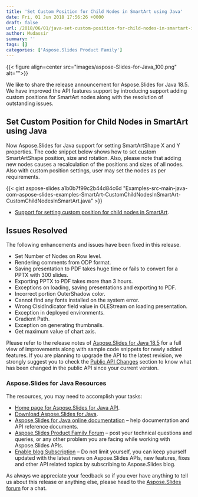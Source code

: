 ```yaml
---
title: 'Set Custom Position for Child Nodes in SmartArt using Java'
date: Fri, 01 Jun 2018 17:56:26 +0000
draft: false
url: /2018/06/01/java-set-custom-position-for-child-nodes-in-smartart-in-powerpoint-ppt/
author: Mudassir
summary: ''
tags: []
categories: ['Aspose.Slides Product Family']
---
```




{{< figure align=center src="images/aspose-Slides-for-Java_100.png" alt="">}}


  
We like to share the release announcement for Aspose.Slides for Java 18.5. We have improved the API features support by introducing support adding custom positions for SmartArt nodes along with the resolution of outstanding issues.

## Set Custom Position for Child Nodes in SmartArt using Java

Now Aspose.Slides for Java support for setting SmartArtShape X and Y properties. The code snippet below shows how to set custom SmartArtShape position, size and rotation. Also, please note that adding new nodes causes a recalculation of the positions and sizes of all nodes. Also with custom position settings, user may set the nodes as per requirements.

{{< gist aspose-slides a1b0b7f99c2b44d84c6d "Examples-src-main-java-com-aspose-slides-examples-SmartArt-CustomChildNodesInSmartArt-CustomChildNodesInSmartArt.java" >}}

*   [Support for setting custom position for child nodes in SmartArt][1].

## Issues Resolved

The following enhancements and issues have been fixed in this release.

*   Set Number of Nodes on Row level.
*   Rendering comments from ODP format.
*   Saving presentation to PDF takes huge time or fails to convert for a PPTX with 300 slides.
*   Exporting PPTX to PDF takes more than 3 hours.
*   Exceptions on loading, saving presentations and exporting to PDF.
*   Incorrect portion OuterShadow color.
*   Cannot find any fonts installed on the system error.
*   Wrong ClsidIndicator field value in OLEStream on loading presentation.
*   Exception in deployed environments.
*   Gradient Path.
*   Exception on generating thumbnails.
*   Get maximum value of chart axis.

Please refer to the release notes of [Aspose.Slides for Java 18.5][2] for a full view of improvements along with sample code snippets for newly added features. If you are planning to upgrade the API to the latest revision, we strongly suggest you to check the [Public API Changes][3] section to know what has been changed in the public API since your current version.

### Aspose.Slides for Java Resources

The resources, you may need to accomplish your tasks:

*   [Home page for Aspose.Slides for Java API][4].
*   [Download Aspose.Slides for Java][5].
*   [Aspose.Slides for Java online documentation][6] – help documentation and API reference documents.
*   [Aspose.Slides Product Family Forum][7] – post your technical questions and queries, or any other problem you are facing while working with Aspose.Slides APIs.
*   [Enable blog Subscription][8] – Do not limit yourself, you can keep yourself updated with the latest news on Aspose.Slides APIs, new features, fixes and other API related topics by subscribing to Aspose.Slides blog.

As always we appreciate your feedback so if you ever have anything to tell us about this release or anything else, please head to the [Aspose.Slides forum][9] for a chat.




[1]: https://docs.aspose.com/display/slidesjava/Add%2C+Access+and+Manage+SmartArt+Shape#Add,AccessandManageSmartArtShape-SupportforsettingcustompositionforchildnodesinSmartArt
[2]: https://docs.aspose.com/display/slidesjava/Aspose.Slides+for+Java+18.5+Release+Notes
[3]: https://docs.aspose.com/display/slidesjava/Aspose.Slides+for+Java+18.5+Release+Notes
[4]: https://products.aspose.com/slides/java
[5]: https://artifact.aspose.com/webapp/#/artifacts/browse/tree/General/repo/com/aspose/aspose-slides
[6]: https://docs.aspose.com/display/slidesjava/Home
[7]: https://forum.aspose.com/c/slides
[8]: https://blog.aspose.com/category/aspose-products/aspose-slides-product-family/
[9]: https://forum.aspose.com/c/slides




